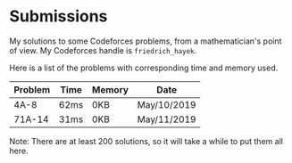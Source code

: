 # Submissions
My solutions to some Codeforces problems, from a mathematician's point of view. My Codeforces handle is `friedrich_hayek`.

Here is a list of the problems with corresponding time and memory used.

|Problem|Time|Memory|Date|
| -- | -- | -- | -- |
| 4A-8 | 62ms | 0KB | May/10/2019 |
|71A-14|31ms|0KB|May/11/2019|

Note: There are at least 200 solutions, so it will take a while to put them all here.
